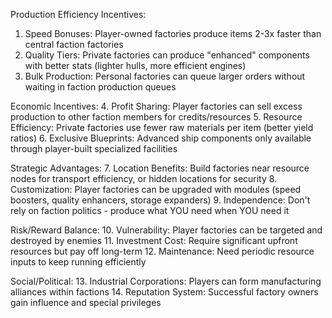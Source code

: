  Production Efficiency Incentives:
  1. Speed Bonuses: Player-owned factories produce items 2-3x faster than
   central faction factories
  2. Quality Tiers: Private factories can produce "enhanced" components
  with better stats (lighter hulls, more efficient engines)
  3. Bulk Production: Personal factories can queue larger orders without
  waiting in faction production queues

  Economic Incentives:
  4. Profit Sharing: Player factories can sell excess production to other
   faction members for credits/resources
  5. Resource Efficiency: Private factories use fewer raw materials per
  item (better yield ratios)
  6. Exclusive Blueprints: Advanced ship components only available
  through player-built specialized facilities

  Strategic Advantages:
  7. Location Benefits: Build factories near resource nodes for transport
   efficiency, or hidden locations for security
  8. Customization: Player factories can be upgraded with modules (speed
  boosters, quality enhancers, storage expanders)
  9. Independence: Don't rely on faction politics - produce what YOU need
   when YOU need it

  Risk/Reward Balance:
  10. Vulnerability: Player factories can be targeted and destroyed by
  enemies
  11. Investment Cost: Require significant upfront resources but pay off
  long-term
  12. Maintenance: Need periodic resource inputs to keep running
  efficiently

  Social/Political:
  13. Industrial Corporations: Players can form manufacturing alliances
  within factions
  14. Reputation System: Successful factory owners gain influence and
  special privileges